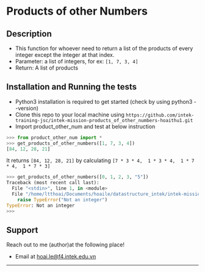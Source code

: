 
# Products of other Numbers

## Description

- This function for whoever need to return a list of the products of every integer except the integer at that index.
- Parameter: a list of integers, for ex: `[1, 7, 3, 4]`
- Return: A list of products

## Installation and Running the tests

- Python3 installation is required to get started (check by using python3 --version)
- Clone this repo to your local machine using `https://github.com/intek-training-jsc/intek-mission-products_of_other_numbers-hoaithu1.git`
- Import product_other_num and test at below instruction

```python
>>> from product_other_num import *
>>> get_products_of_other_numbers([1, 7, 3, 4])
[84, 12, 28, 21]

```
It returns `[84, 12, 28, 21]` by calculating `[7 * 3 * 4,  1 * 3 * 4,  1 * 7 * 4,  1 * 7 * 3]`

```python
>>> get_products_of_other_numbers([0, 1, 2, 3, "5"])
Traceback (most recent call last):
  File "<stdin>", line 1, in <module>
  File "/home/ltthoai/Documents/hoaile/datastructure_intek/intek-mission-products_of_other_numbers-hoaithu1/product_other_num.py", line 21, in get_products_of_other_numbers
    raise TypeError("Not an integer")
TypeError: Not an integer
>>> 
```

## Support

Reach out to me (author)at the following place!

- Email at hoai.le@f4.intek.edu.vn
---
